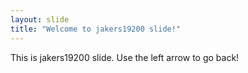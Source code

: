 ```yaml
---
layout: slide
title: "Welcome to jakers19200 slide!"
---
```

This is jakers19200 slide.
Use the left arrow to go back!